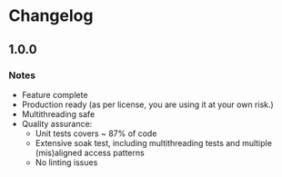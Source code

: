 # Changelog

## 1.0.0

### Notes

- Feature complete
- Production ready (as per license, you are using it at your own risk.)
- Multithreading safe
- Quality assurance:
    - Unit tests covers ~ 87% of code
    - Extensive soak test, including multithreading tests and multiple (mis)aligned access patterns
    - No linting issues
